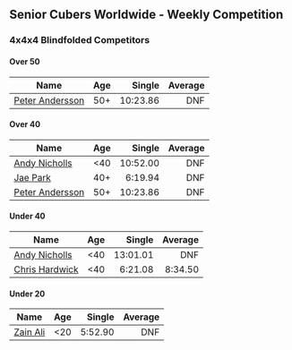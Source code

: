 ## Senior Cubers Worldwide - Weekly Competition
### 4x4x4 Blindfolded Competitors

#### Over 50

| Name | Age | Single | Average |
| -- | :--: | --: | --: |
| [Peter Andersson](../persons/peter_andersson.md) | 50+ | 10:23.86 | DNF |

#### Over 40

| Name | Age | Single | Average |
| -- | :--: | --: | --: |
| [Andy Nicholls](../persons/andy_nicholls.md) | <40 | 10:52.00 | DNF |
| [Jae Park](../persons/jae_park.md) | 40+ | 6:19.94 | DNF |
| [Peter Andersson](../persons/peter_andersson.md) | 50+ | 10:23.86 | DNF |

#### Under 40

| Name | Age | Single | Average |
| -- | :--: | --: | --: |
| [Andy Nicholls](../persons/andy_nicholls.md) | <40 | 13:01.01 | DNF |
| [Chris Hardwick](../persons/chris_hardwick.md) | <40 | 6:21.08 | 8:34.50 |

#### Under 20

| Name | Age | Single | Average |
| -- | :--: | --: | --: |
| [Zain Ali](../persons/zain_ali.md) | <20 | 5:52.90 | DNF |


<!-- Global site tag (gtag.js) - Google Analytics -->
<script async src="https://www.googletagmanager.com/gtag/js?id=UA-86348435-3"></script>
<script>window.dataLayer = window.dataLayer || []; function gtag() {dataLayer.push(arguments);} gtag('js', new Date()); gtag('config', 'UA-86348435-3');</script>
